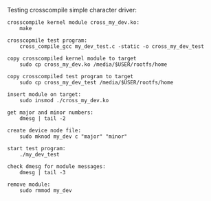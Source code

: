 Testing crosscompile simple character driver:

    crosscompile kernel module cross_my_dev.ko:
        make

    crosscopmile test program:
        cross_compile_gcc my_dev_test.c -static -o cross_my_dev_test

    copy crosscompiled kernel module to target
        sudo cp cross_my_dev.ko /media/$USER/rootfs/home

    copy crosscompiled test program to target
        sudo cp cross_my_dev_test /media/$USER/rootfs/home

    insert module on target:
        sudo insmod ./cross_my_dev.ko

    get major and minor numbers:
        dmesg | tail -2

    create device node file:
        sudo mknod my_dev c "major" "minor"

    start test program:
        ./my_dev_test

    check dmesg for module messages:
        dmesg | tail -3

    remove module:
        sudo rmmod my_dev
